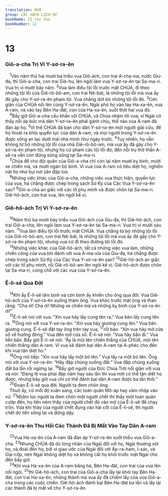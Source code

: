 ```yaml
---
translation: NVB
group: CÁC SÁCH LỊCH-SỬ
bookName: II Các Vua 
bookNumber: 12
---
```


<div class="title"><h1>13</h1><h3>Giô-a-cha Trị Vì Y-sơ-ra-ên </h3></div>
<span class="verse 2vua_13_1"> <sup>1</sup>Vào năm thứ hai mươi ba triều vua Giô-ách, con trai A-cha-xia, nước Giu-đa, thì Giô-a-cha, con trai Giê-hu, lên ngôi làm vua Y-sơ-ra-ên tại Sa-ma-ri. Vua trị vì mười bảy năm. </span>
<span class="verse 2vua_13_2"><sup>2</sup>Vua làm điều tội lỗi trước mặt CHÚA, đi theo những tội lỗi của Giê-rô-bô-am, con trai Nê-bát, là những tội lỗi mà vua ấy đã gây cho Y-sơ-ra-ên phạm tội. Vua chẳng dứt bỏ những tội lỗi đó. </span>
<span class="verse 2vua_13_3"><sup>3</sup>Cơn giận của CHÚA nổi lên cùng Y-sơ-ra-ên. Ngài phó họ vào tay Ha-xa-ên, vua A-ram, và vào tay Bên Ha-đát, con của Ha-xa-ên, suốt thời hai vua đó. <br/></span>
<span class="verse 2vua_13_4"> <sup>4</sup>Bấy giờ Giô-a-cha cầu khẩn với CHÚA, và Chúa nhậm lời vua; vì Ngài có thấy nỗi áp bức mà dân Y-sơ-ra-ên phải gánh chịu, thể nào vua A-ram đã đàn áp họ. </span>
<span class="verse 2vua_13_5"><sup>5</sup>Vì thế CHÚA đã ban cho dân Y-sơ-ra-ên một người giải cứu, để họ thoát ra khỏi quyền lực của dân A-ram, và mọi người trong Y-sơ-ra-ên được sống an lạc dưới mái nhà mình như ngày trước. </span>
<span class="verse 2vua_13_6"><sup>6</sup>Tuy nhiên, họ vẫn không từ bỏ những tội lỗi của nhà Giê-rô-bô-am, mà vua ấy đã gây cho Y-sơ-ra-ên phạm tội, nhưng họ cứ phạm các tội lỗi đó; đến nỗi trụ thờ thần A-sê-ra vẫn còn đứng sừng sững tại Sa-ma-ri. <br/></span>
<span class="verse 2vua_13_7"> <sup>7</sup>Chúa để cho đội quân của Giô-a-cha chỉ còn lại năm mươi kỵ binh, mười xe chiến mã, và mười ngàn bộ binh. Vì vua của A-ram có tiêu diệt họ, nghiền nát họ như bụi nơi sân đập lúa. <br/></span>
<span class="verse 2vua_13_8"> <sup>8</sup>Những việc khác của Giô-a-cha, những việc vua thực hiện, quyền lực của vua, há chẳng được chép trong sách Sử Ký của Các Vua Y-sơ-ra-ên sao? </span>
<span class="verse 2vua_13_9"><sup>9</sup>Giô-a-cha an giấc với các tổ phụ mình và được chôn tại Sa-ma-ri. Giê-hô-ách, con trai vua, lên ngôi kế vị. <br/></span>
<div class="title"><h3>Giê-hô-ách Trị Vì Y-sơ-ra-ên </h3></div>
<span class="verse 2vua_13_10"> <sup>10</sup>Năm thứ ba mươi bảy triều vua Giô-ách của Giu-đa, thì Giê-hô-ách, con trai Giô-a-cha, lên ngôi làm vua Y-sơ-ra-ên tại Sa-ma-ri. Vua trị vì mười sáu năm. </span>
<span class="verse 2vua_13_11"><sup>11</sup>Vua làm điều tội lỗi trước mặt CHÚA. Vua chẳng từ bỏ những tội lỗi của Giê-rô-bô-am, con trai Nê-bát, là những tội lỗi mà vua ấy đã gây cho Y-sơ-ra-ên phạm tội, nhưng vua cứ đi theo đường tội lỗi đó. <br/></span>
<span class="verse 2vua_13_12"> <sup>12</sup>Những việc khác của Giê-hô-ách, tất cả những việc vua làm, những chiến công của vua khi đánh với vua A-ma-xia của Giu-đa, há chẳng được chép trong sách Sử Ký của Các Vua Y-sơ-ra-ên sao? </span>
<span class="verse 2vua_13_13"><sup>13</sup>Giê-hô-ách an giấc với các tổ phụ mình, rồi Giê-rô-bô-am lên ngôi kế vị. Giê-hô-ách được chôn tại Sa-ma-ri, cùng chỗ với các vua của Y-sơ-ra-ên. <br/></span>
<div class="title"><h3>Ê-li-sê Qua Đời </h3></div>
<span class="verse 2vua_13_14"> <sup>14</sup>Khi ấy Ê-li-sê lâm bịnh và cơn bịnh ấy khiến cho ông qua đời. Vua Giê-hô-ách của Y-sơ-ra-ên xuống thăm ông. Vua khóc trước mặt ông và than rằng: “Cha ơi! Cha ơi! Những xe chiến mã và những kỵ binh của Y-sơ-ra-ên ơi!” <br/></span>
<span class="verse 2vua_13_15"> <sup>15</sup>Ê-li-sê nói với vua: “Xin vua hãy lấy cung tên ra.” Vua bèn lấy cung tên ra. </span>
<span class="verse 2vua_13_16"><sup>16</sup>Ông nói với vua Y-sơ-ra-ên: “Xin vua hãy giương cung lên.” Vua bèn giương cung. Ê-li-sê đặt tay ông trên tay vua, </span>
<span class="verse 2vua_13_17"><sup>17</sup>rồi bảo: “Xin vua hãy mở cửa sổ về hướng đông.” Vua đến mở cửa sổ. Ê-li-sê nói: “Vua hãy bắn đi.” Vua liền bắn. Bấy giờ Ê-li-sê nói: “Ấy là mũi tên chiến thắng của CHÚA, mũi tên chiến thắng dân A-ram. Vì vua sẽ đánh bại dân A-ram tại A-phéc cho đến khi vua tận diệt họ.” <br/></span>
<span class="verse 2vua_13_18"> <sup>18</sup>Ông nói tiếp: “Xin vua hãy lấy một bó tên.” Vua lấy ra một bó tên. Ông nói với vua Y-sơ-ra-ên: “Hãy đập chúng xuống đất.” Vua đập chúng xuống đất ba lần rồi ngừng lại. </span>
<span class="verse 2vua_13_19"><sup>19</sup>Bấy giờ người của Đức Chúa Trời nổi giận với vua và nói: “Đáng lẽ vua phải đập năm hay sáu lần thì vua mới có thể tận diệt họ được, nhưng bây giờ vua chỉ có thể đánh bại dân A-ram được ba lần thôi.” <br/></span>
<span class="verse 2vua_13_20"> <sup>20</sup>Đoạn Ê-li-sê qua đời. Người ta đem chôn ông. <br/> Thuở ấy, cứ mỗi độ xuân sang, các toán quân Mô-áp hay xâm nhập vào xứ. </span>
<span class="verse 2vua_13_21"><sup>21</sup>Nhằm lúc người ta đem chôn một người chết thì thấy một toán quân cướp đến, họ liền ném thây của người chết đó vào mộ của Ê-li-sê để chạy trốn. Vừa khi thây của người chết đụng vào hài cốt của Ê-li-sê, thì người chết đó liền sống lại và đứng dậy. <br/></span>
<div class="title"><h3>Y-sơ-ra-ên Thu Hồi Các Thành Đã Bị Mất Vào Tay Dân A-ram </h3></div>
<span class="verse 2vua_13_22"> <sup>22</sup>Vua Ha-xa-ên của A-ram đã đàn áp Y-sơ-ra-ên suốt triều vua Giô-a-cha. </span>
<span class="verse 2vua_13_23"><sup>23</sup>Nhưng CHÚA đã dủ lòng nhân của Ngài đối với họ, Ngài thương xót họ, và đoái đến họ, bởi vì giao ước của Ngài đối với Áp-ra-ham, I-sác, và Gia-cốp, nên Ngài không diệt họ và không cất họ khỏi trước mặt Ngài cho đến bấy giờ. <br/></span>
<span class="verse 2vua_13_24"> <sup>24</sup>Khi vua Ha-xa-ên của A-ram băng hà, Bên Ha-đát, con trai của vua lên nối ngôi, </span>
<span class="verse 2vua_13_25"><sup>25</sup>thì Giê-hô-ách, con trai của Giô-a-cha lấy lại khỏi tay Bên Ha-đát, con trai Ha-xa-ên, những thành mà vua ấy đã chiếm lấy của vua Giô-a-cha trong các cuộc chiến. Giê-hô-ách đánh bại Bên Ha-đát ba lần và lấy lại các thành đã bị mất về cho Y-sơ-ra-ên. <br/></span>
